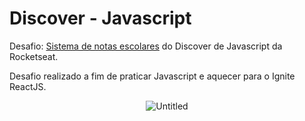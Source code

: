 # Discover - Javascript

Desafio: [Sistema de notas escolares](https://competent-mcclintock-6e289a.netlify.app/) do Discover de Javascript da Rocketseat.

Desafio realizado a fim de praticar Javascript e aquecer para o Ignite ReactJS.

 <div align="center">
   <img src="https://i.ibb.co/MSk0Y47/Untitled.png" alt="Untitled" border="0">
 </div>
